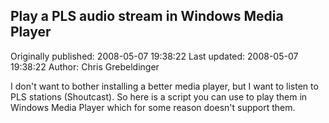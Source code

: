 ## Play a PLS audio stream in Windows Media Player

Originally published: 2008-05-07 19:38:22
Last updated: 2008-05-07 19:38:22
Author: Chris Grebeldinger

I don't want to bother installing a better media player, but I want to listen to PLS stations (Shoutcast).  So here is a script you can use to play them in Windows Media Player which for some reason doesn't support them.
